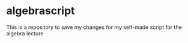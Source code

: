# algebrascript
This is a repository to save my changes for my self-made script for the algebra lecture
